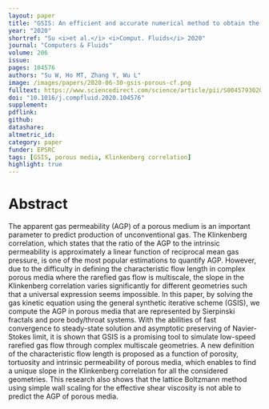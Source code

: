 ```yaml
---
layout: paper
title: "GSIS: An efficient and accurate numerical method to obtain the apparent gas permeability of porous media"
year: "2020"
shortref: "Su <i>et al.</i> <i>Comput. Fluids</i> 2020"
journal: "Computers & Fluids"
volume: 206
issue:
pages: 104576
authors: "Su W, Ho MT, Zhang Y, Wu L"
image: /images/papers/2020-06-30-gsis-porous-cf.png
fulltext: https://www.sciencedirect.com/science/article/pii/S0045793020301481
doi: "10.1016/j.compfluid.2020.104576" 
supplement:
pdflink: 
github:
datashare: 
altmetric_id: 
category: paper
funder: EPSRC
tags: [GSIS, porous media, Klinkenberg correlation]
highlight: true
---
```


# Abstract 

The apparent gas permeability (AGP) of a porous medium is an important parameter to predict production of unconventional gas. The Klinkenberg correlation, which states that the ratio of the AGP to the intrinsic permeability is approximately a linear function of reciprocal mean gas pressure, is one of the most popular estimations to quantify AGP. However, due to the difficulty in defining the characteristic flow length in complex porous media where the rarefied gas flow is multiscale, the slope in the Klinkenberg correlation varies significantly for different geometries such that a universal expression seems impossible. In this paper, by solving the gas kinetic equation using the general synthetic iterative scheme (GSIS), we compute the AGP in porous media that are represented by Sierpinski fractals and pore body/throat systems. With the abilities of fast convergence to steady-state solution and asymptotic preserving of Navier-Stokes limit, it is shown that GSIS is a promising tool to simulate low-speed rarefied gas flow through complex multiscale geometries. A new definition of the characteristic flow length is proposed as a function of porosity, tortuosity and intrinsic permeability of porous media, which enables to find a unique slope in the Klinkenberg correlation for all the considered geometries. This research also shows that the lattice Boltzmann method using simple wall scaling for the effective shear viscosity is not able to predict the AGP of porous media.
